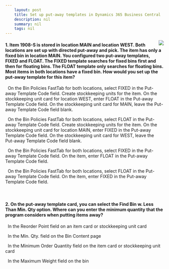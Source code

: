 ```yaml
---
    layout: post
    title: Set up put-away templates in Dynamics 365 Business Central  
    description: nil
    summary: nil
    tags: nil
---
```



 <a target="_blank" href="https://docs.microsoft.com/en-us/learn/modules/put-away-templates/6-check/"><i class="fas fa-external-link-alt"></i> </a>
 <img align="right" src="https://docs.microsoft.com/en-us/learn/achievements/put-away-templates.svg">
####  1. Item 1908-S is stored in location MAIN and location WEST. Both locations are set up with directed put-away and pick. The item has only a fixed bin in location MAIN. You configured two put-away templates, FIXED and FLOAT. The FIXED template searches for fixed bins first and then for floating bins. The FLOAT template only searches for floating bins. Most items in both locations have a fixed bin. How would you set up the put-away template for this item?


<i class='fas fa-check-square' style='color: Dodgerblue;'></i> &nbsp;&nbsp;On the Bin Policies FastTab for both locations, select FIXED in the Put-away Template Code field. Create stockkeeping units for the item. On the stockkeeping unit card for location WEST, enter FLOAT in the Put-away Template Code field. On the stockkeeping unit card for MAIN, leave the Put-away Template Code field blank.

<i class='far fa-square'></i> &nbsp;&nbsp;On the Bin Policies FastTab for both locations, select FLOAT in the Put-away Template Code field. Create stockkeeping units for the item. On the stockkeeping unit card for location MAIN, enter FIXED in the Put-away Template Code field. On the stockkeeping unit card for WEST, leave the Put-away Template Code field blank.

<i class='far fa-square'></i> &nbsp;&nbsp;On the Bin Policies FastTab for both locations, select FIXED in the Put-away Template Code field. On the item, enter FLOAT in the Put-away Template Code field.

<i class='far fa-square'></i> &nbsp;&nbsp;On the Bin Policies FastTab for both locations, select FLOAT in the Put-away Template Code field. On the item, enter FIXED in the Put-away Template Code field.
<br />
<br />
<br />

####  2. On the put-away template card, you can select the Find Bin w. Less Than Min. Qty option. Where can you enter the minimum quantity that the program considers when putting items away?


<i class='far fa-square'></i> &nbsp;&nbsp;In the Reorder Point field on an item card or stockkeeping unit card

<i class='fas fa-check-square' style='color: Dodgerblue;'></i> &nbsp;&nbsp;In the Min. Qty. field on the Bin Content page

<i class='far fa-square'></i> &nbsp;&nbsp;In the Minimum Order Quantity field on the item card or stockkeeping unit card

<i class='far fa-square'></i> &nbsp;&nbsp;In the Maximum Weight field on the bin
<br />
<br />
<br />
